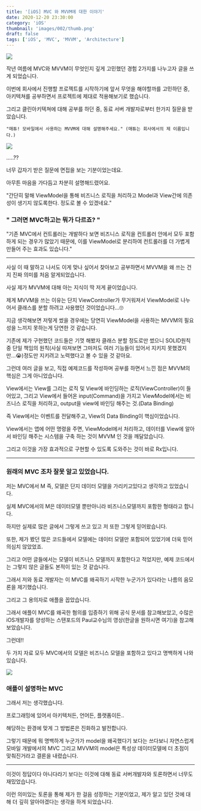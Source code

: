```yaml
---
title: '[iOS] MVC 와 MVVM에 대한 이야기'
date: 2020-12-20 23:30:00
category: 'iOS'
thumbnail: 'images/002/thumb.png'
draft: false
tags: ['iOS', 'MVC', 'MVVM', 'Architecture']
---
```


![](/images/002/thumb.png)

작년 여름에 MVC와 MVVM이 무엇인지 깊게 고민했던 경험 2가지를 나누고자 글을 쓰게 되었습니다.

이번에 회사에서 진행할 프로젝트를 시작하기에 앞서 무엇을 해야할까를 고민하던 중, 아키텍쳐를 공부하면서 프로젝트에 제대로 적용해보기로 했습니다.

그리고 클린아키텍쳐에 대해 공부를 하던 중, 동료 서버 개발자로부터 한가지 질문을 받았습니다.


```
"매튜! 모바일에서 사용하는 MVVM에 대해 설명해주세요." (매튜는 회사에서의 제 이름입니다.)
```



![](/images/002/img1.gif)

.....??

너무 갑자기 받은 질문에 면접을 보는 기분이었는데요.

아무튼 마음을 가다듬고 차분히 설명해드렸어요.

"간단히 말해 ViewModel을 통해 비즈니스 로직을 처리하고 Model과 View간에 의존성이 생기지 않도록한다. 정도로 볼 수 있겠네요."


### " 그러면 MVC하고는 뭐가 다르죠? "

"기존 MVC에서 컨트롤러는 개발하다 보면 비즈니스 로직을 컨트롤러 안에서 모두 포함하게 되는 경우가 많았기 때문에, 이를 ViewModel로 분리하여 컨트롤러를 더 가볍게 만들어 주는 효과도 있습니다."


---

사실 이 때 말하고 나서도 이게 맞나 싶어서 찾아보고 공부하면서 MVVM을 왜 쓰는 건지 진짜 의미를 처음 알게되었습니다.

사실 제가 MVVM에 대해 아는 지식이 딱 저게 끝이었습니다.

제게 MVVM을 쓰는 이유는 단지 ViewController가 무거워져서 ViewModel로 나누어서 클래스를 분할 하려고 사용했던 것이었습니다…🙄

지금 생각해보면 저렇게 썼을 경우에는 당연히 ViewModel을 사용하는 MVVM의 필요성을 느끼지 못하는게 당연한 것 같습니다.

기존에 제가 구현했던 코드들은 기껏 해봤자 클래스 분할 정도로만 썼으니 SOLID원칙 중 단일 책임의 원칙(사실 따져보면 그마저도 여러 기능들이 있어서 지키지 못했겠지만…😭)정도만 지키려고 노력했다고 볼 수 있을 것 같아요.

그런데 여러 글을 보고, 직접 예제코드를 작성하며 공부를 하면서 느낀 점은 MVVM의 핵심은 그게 아니었습니다.

View에서는 View를 그리는 로직 및 View에 바인딩하는 로직(ViewController)이 들어있고,
그리고 View에서 들어온 input(Command)을 가지고 ViewModel에서는 비즈니스 로직을 처리하고, output을 view에 바인딩 해주는 것.(Data Binding)

즉 View에서는 이벤트를 전달해주고, View의 Data Binding이 핵심이었습니다.

View에서는 앱에 어떤 명령을 주면, ViewModel에서 처리하고, 데이터를 View에 알아서 바인딩 해주는 시스템을 구축 하는 것이 MVVM 인 것을 깨달았습니다.

그리고 이것을 가장 효과적으로 구현할 수 있도록 도와주는 것이 바로 Rx입니다.

---


### 원래의 MVC 조차 잘못 알고 있었습니다.

저는 MVC에서 M 즉, 모델은 단지 데이터 모델을 가리키고있다고 생각하고 있었습니다.

실제 MVC에서의 M은 데이터모델 뿐만아니라 비즈니스모델까지 포함한 형태라고 합니다.

하지만 실제로 많은 글에서 그렇게 쓰고 있고 저 또한 그렇게 믿어왔습니다.

또한, 제가 봤던 많은 코드들에서 모델에는 데이터 모델만 포함되어 있었기에 더욱 믿어 의심치 않았었죠.

그리고 어떤 글들에서는 모델이 비즈니스 모델까지 포함한다고 적었지만, 예제 코드에서는 그렇지 않은 글들도 본적이 있는 것 같습니다.

그래서 저와 동료 개발자는 이 MVC를 왜곡하기 시작한 누군가가 있다라는 나름의 음모론을 제기했습니다.

그리고 그 용의자로 애플을 꼽았습니다.

그래서 애플이 MVC를 왜곡한 혐의를 입증하기 위해 공식 문서를 참고해보았고,
수많은 iOS개발자를 양성하는 스탠포드의 Paul교수님의 영상(한글을 원하시면 여기)을 참고해보았습니다.

그런데!!

두 가지 자료 모두 MVC에서의 모델은 비즈니스 모델을 포함하고 있다고 명백하게 나와 있습니다.

![](/images/002/img2.png)


### 애플이 설명하는 MVC

그래서 저는 생각했습니다.

프로그래밍에 있어서 아키텍처든, 언어든, 플랫폼이든..

해당하는 환경에 맞게 그 방법론은 진화하고 발전합니다.

그렇기 때문에 뭐 명백하게 누군가가 model을 왜곡했다기 보다는 쓰다보니 자연스럽게 모바일 개발에서의 MVC 그리고 MVVM의 model은 특성상 데이터모델에 더 초점이 맞춰진거라고 결론을 내렸습니다.


---

이것이 정답이다 아니다라기 보다는 이것에 대해 동료 서버개발자와 토론하면서 너무도 재밌었습니다.

이런 의미있는 토론을 통해 제가 한 걸음 성장하는 기분이었고,
제가 알고 있던 것에 대해 더 깊히 알아야겠다는 생각을 하게 되었습니다.
